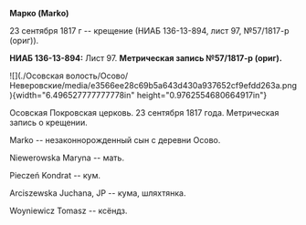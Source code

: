 **Марко (Marko)**

23 сентября 1817 г -- крещение (НИАБ 136-13-894, лист 97, №57/1817-р
(ориг)).

**НИАБ 136-13-894:** Лист 97. **Метрическая запись №57/1817-р (ориг).**

![](./Осовская волость/Осово/Неверовские/media/e3566ee28c69b5a643d430a937652cf9efdd263a.png){width="6.496527777777778in"
height="0.9762554680664917in"}

Осовская Покровская церковь. 23 сентября 1817 года. Метрическая запись о
крещении.

Marko -- незаконнорожденный сын с деревни Осовo.

Niewerowska Maryna -- мать.

Pieczeń Kondrat -- кум.

Arciszewska Juchana, JP -- кума, шляхтянка.

Woyniewicz Tomasz -- ксёндз.
